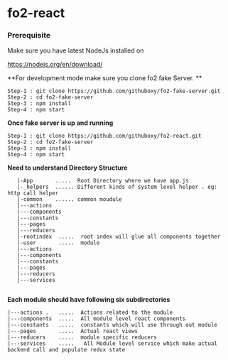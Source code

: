 # fo2-react

### Prerequisite
Make sure you have latest NodeJs installed on

https://nodejs.org/en/download/


**For development mode make sure you clone fo2 fake Server.  **
```
Step-1 : git clone https://github.com/githuboxy/fo2-fake-server.git 
Step-2 : cd fo2-fake-server
Step-3 : npm install
Step-4 : npm start
```

**Once fake server is up and running**
```
Step-1 : git clone https://github.com/githuboxy/fo2-react.git
Step-2 : cd fo2-fake-server
Step-3 : npm install
Step-4 : npm start
```


**Need to understand Directory Structure**

```
   |-App       .....  Root Directory where we have app.js
   |-_helpers  ...... Different kinds of system level helper . eg: http call helper 
   |-common    ...... common moudule
   |---actions
   |---components
   |---constants
   |---pages
   |---reducers
   |-rootindex  .....  root index will glue all components together
   |-user       .....  module 
   |---actions
   |---components
   |---constants
   |---pages
   |---reducers
   |---services
   
```   
   
   
   
   **Each module should have following six subdirectories**
   
   ```
   |---actions .   .....  Actions related to the module
   |---components  .....  All module level react components
   |---constants   .....  constants which will use through out module
   |---pages       .....  Actual react views
   |---reducers    .....  module specific reducers 
   |---services    .....   All Module level service which make actual backend call and populate redux state
   
   ```









